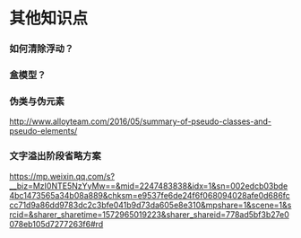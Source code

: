 # 其他知识点


### 如何清除浮动？



### 盒模型？



### 伪类与伪元素

http://www.alloyteam.com/2016/05/summary-of-pseudo-classes-and-pseudo-elements/



### 文字溢出阶段省略方案

https://mp.weixin.qq.com/s?__biz=MzI0NTE5NzYyMw==&mid=2247483838&idx=1&sn=002edcb03bde4bc1473565a34b08a889&chksm=e9537fe6de24f6f068094028afe0d686fccc71d9a86dd9783dc2c3bfe041b9d73da605e8e310&mpshare=1&scene=1&srcid=&sharer_sharetime=1572965019223&sharer_shareid=778ad5bf3b27e0078eb105d7277263f6#rd